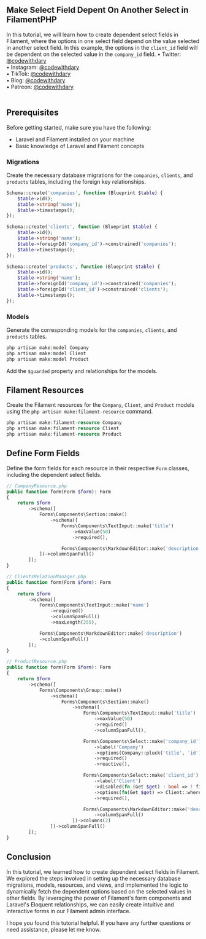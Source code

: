 ## Make Select Field Depent On Another Select in FilamentPHP

In this tutorial, we will learn how to create dependent select fields in Filament, where the options in one select field depend on the value selected in another select field. In this example, the options in the `client_id` field will be dependent on the selected value in the `company_id` field.
•	Twitter: [@codewithdary](https://twitter.com/codewithdary) <br>
•	Instagram: [@codewithdary](https://www.instagram.com/codewithdary/) <br>
•	TikTok: [@codewithdary](https://tiktok.com/@codewithdary) <br>
•	Blog: [@codewithdary](https://blog.codewithdary.com) <br>
•	Patreon: [@codewithdary](https://www.patreon.com/user?u=30307830) <br>
<br>

## Prerequisites

Before getting started, make sure you have the following:

- Laravel and Filament installed on your machine
- Basic knowledge of Laravel and Filament concepts

### Migrations

Create the necessary database migrations for the `companies`, `clients`, and `products` tables, including the foreign key relationships.

```php
Schema::create('companies', function (Blueprint $table) {
    $table->id();
    $table->string('name');
    $table->timestamps();
});

Schema::create('clients', function (Blueprint $table) {
    $table->id();
    $table->string('name');
    $table->foreignId('company_id')->constrained('companies');
    $table->timestamps();
});

Schema::create('products', function (Blueprint $table) {
    $table->id();
    $table->string('name');
    $table->foreignId('company_id')->constrained('companies');
    $table->foreignId('client_id')->constrained('clients');
    $table->timestamps();
});
```

###  Models

Generate the corresponding models for the `companies`, `clients`, and `products` tables.

```php
php artisan make:model Company
php artisan make:model Client
php artisan make:model Product
```

Add the `$guarded` property and relationships for the models.


## Filament Resources

Create the Filament resources for the `Company`, `Client`, and `Product` models using the `php artisan make:filament-resource` command.

```php
php artisan make:filament-resource Company
php artisan make:filament-resource Client
php artisan make:filament-resource Product
```

## Define Form Fields

Define the form fields for each resource in their respective `Form` classes, including the dependent select fields.

```php
// CompanyResource.php
public function form(Form $form): Form
{
    return $form
        ->schema([
            Forms\Components\Section::make()
                ->schema([
                    Forms\Components\TextInput::make('title')
                        ->maxValue(50)
                        ->required(),

                    Forms\Components\MarkdownEditor::make('description')
            ])->columnSpanFull()
        ]);
}

// ClientsRelationManager.php
public function form(Form $form): Form
{
    return $form
        ->schema([
            Forms\Components\TextInput::make('name')
                ->required()
                ->columnSpanFull()
                ->maxLength(255),

            Forms\Components\MarkdownEditor::make('description')
            ->columnSpanFull()
        ]);
}

// ProductResource.php
public function form(Form $form): Form
{
    return $form
        ->schema([
            Forms\Components\Group::make()
                ->schema([
                    Forms\Components\Section::make()
                        ->schema([
                            Forms\Components\TextInput::make('title')
                                ->maxValue(50)
                                ->required()
                                ->columnSpanFull(),

                            Forms\Components\Select::make('company_id')
                                ->label('Company')
                                ->options(Company::pluck('title', 'id'))
                                ->required()
                                ->reactive(),

                            Forms\Components\Select::make('client_id')
                                ->label('Client')
                                ->disabled(fn (Get $get) : bool => ! filled($get('company_id')))
                                ->options(fn(Get $get) => Client::where('company_id', (int) $get('company_id'))->pluck('name', 'id'))
                                ->required(),

                            Forms\Components\MarkdownEditor::make('description')
                                ->columnSpanFull()
                        ])->columns(2)
                ])->columnSpanFull()
        ]);
}

```

## Conclusion

In this tutorial, we learned how to create dependent select fields in Filament. We explored the steps involved in setting up the necessary database migrations, models, resources, and views, and implemented the logic to dynamically fetch the dependent options based on the selected values in other fields. By leveraging the power of Filament's form components and Laravel's Eloquent relationships, we can easily create intuitive and interactive forms in our Filament admin interface.

I hope you found this tutorial helpful. If you have any further questions or need assistance, please let me know.
